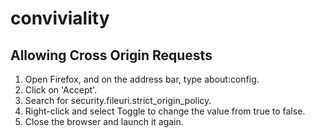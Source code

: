 # conviviality


## Allowing Cross Origin Requests

1. Open Firefox, and on the address bar, type about:config.
2. Click on 'Accept'.
3. Search for security.fileuri.strict_origin_policy.
4. Right-click and select Toggle to change the value from true to false.
5. Close the browser and launch it again.
